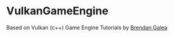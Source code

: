 # VulkanGameEngine
Based on Vulkan (c++) Game Engine Tutorials by [Brendan Galea](https://www.youtube.com/watch?v=lr93-_cC8v4)
